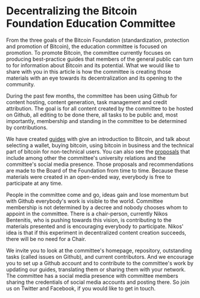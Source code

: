 # Decentralizing the Bitcoin Foundation Education Committee

From the three goals of the Bitcoin Foundation (standardization, protection and promotion of Bitcoin), the education committee is focused on promotion. To promote Bitcoin, the committee currently focuses on producing best-practice guides that members of the general public can turn to for information about Bitcoin and its potential. What we would like to share with you in this article is how the committee is creating those materials with an eye towards its decentralization and its opening to the community.

During the past few months, the committee has been using Github for content hosting, content generation, task management and credit attribution. The goal is for all content created by the committee to be hosted on Github, all editing to be done there, all tasks to be public and, most importantly, membership and standing in the committee to be determined by contributions.

We have created [guides](https://github.com/btcfoundationedcom/btcfoundationedcom.github.io/tree/master/guides) with give an introduction to Bitcoin, and talk about selecting a wallet, buying bitcoin, using bitcoin in business and the technical part of bitcoin for non-technical users. You can also see the [proposals](https://github.com/btcfoundationedcom/btcfoundationedcom.github.io/tree/master/proposals) that include among other the committee's university relations and the committee's social media presence. Those proposals and recommendations are made to the Board of the Foundation from time to time. Because these materials were created in an open-ended way, everybody is free to participate at any time.

People in the committee come and go, ideas gain and lose momentum but with Github everybody's work is visible to the world. Committee membership is not determined by a decree and nobody chooses whom to appoint in the committee. There is a chair-person, currently Nikos Bentenitis, who is pushing towards this vision, is contributing to the materials presented and is encouraging everybody to participate. Nikos' idea is that if this experiment in decentralized content creation succeeds, there will be no need for a Chair.

We invite you to look at the committee's homepage, repository, outstanding tasks (called issues on Github), and current contributors. And we encourage you to set up a Github account and to contribute to the committee's work by updating our guides, translating them or sharing them with your network. The committee has a social media presence with committee members sharing the credentials of social media accounts and posting there. So join us on Twitter and Facebook, if you would like to get in touch.